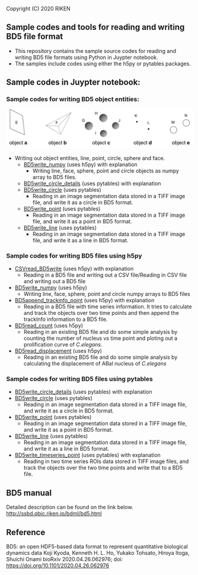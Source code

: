 Copyright (C) 2020 RIKEN

## Sample codes and tools for reading and writing BD5 file format
* This repository contains the sample source codes for reading and writing BD5 file formats using Python in Juypter notebook.
* The samples include codes using either the h5py or pytables packages.

## Sample codes in Juypter notebook:

### Sample codes for writing BD5 object entities:
![BD5 object entities](BD5numpy_examples.png?raw=true)

* Writing out object entities, line, point, circle, sphere and face.
    * [BD5write_numpy](BD5write_numpy.ipynb) (uses h5py) with explanation
        * Writing line, face, sphere, point and circle objects as numpy array to BD5 files.
    * [BD5write_circle_details](BD5write_circle_details.ipynb) (uses pytables) with explanation
    * [BD5write_circle](BD5write_circle.ipynb) (uses pytables)
        * Reading in an image segmentation data stored in a TIFF image file, and write it as a circle in BD5 format. 
    * [BD5write_point](BD5write_point.ipynb) (uses pytables)
        * Reading in an image segmentation data stored in a TIFF image file, and write it as a point in BD5 format. 
    * [BD5write_line](BD5write_line.ipynb) (uses pytables)
        * Reading in an image segmentation data stored in a TIFF image file, and write it as a line in BD5 format. 

### Sample codes for writing BD5 files using h5py
* [CSVread_BD5write](CSVread_BD5write.ipynb) (uses h5py) with explanation
    * Reading in a BD5 file and writing out a CSV file/Reading in CSV file and writing out a BD5 file     
* [BD5write_numpy](BD5write_numpy.ipynb) (uses h5py)
    * Writing line, face, sphere, point and circle numpy arrays to BD5 files
* [BD5append_trackinfo_point](BD5append_trackinfo_point.ipynb) (uses h5py) with explanation
    * Reading in a BD5 file with time series information. It tries to calculate and track the objects over two time points and then append the trackInfo information to a BD5 file. 
* [BD5read_count](BD5read_count.ipynb) (uses h5py)
    * Reading in an existing BD5 file and do some simple analysis by counting the number of nucleus vs time point and ploting out a prolification curve of *C.elegans*.
* [BD5read_displacement](BD5read_displacement.ipynb) (uses h5py)
    * Reading in an existing BD5 file and do some simple analysis by calculating the displacement of ABal nucleus of *C.elegans*

### Sample codes for writing BD5 files using pytables
* [BD5write_circle_details](BD5write_circle_details.ipynb) (uses pytables) with explanation
* [BD5write_circle](BD5write_circle.ipynb) (uses pytables)
    * Reading in an image segmentation data stored in a TIFF image file, and write it as a circle in BD5 format.
* [BD5write_point](BD5write_point.ipynb) (uses pytables)
    * Reading in an image segmentation data stored in a TIFF image file, and write it as a point in BD5 format.
* [BD5write_line](BD5write_line.ipynb) (uses pytables)
    * Reading in an image segmentation data stored in a TIFF image file, and write it as a line in BD5 format.
* [BD5write_timeseries_point](BD5write_timeseries_point.ipynb) (uses pytables) with explanation 
    * Reading in two time series ROIs data stored in TIFF image files, and track the objects over the two time points and write that to a BD5 file. 

## BD5 manual
Detailed description can be found on the link below.
http://ssbd.qbic.riken.jp/bdml/bd5.html

## Reference
BD5: an open HDF5-based data format to represent quantitative biological dynamics data
Koji Kyoda, Kenneth H. L. Ho, Yukako Tohsato, Hiroya Itoga, Shuichi Onami
bioRxiv 2020.04.26.062976; doi: https://doi.org/10.1101/2020.04.26.062976
